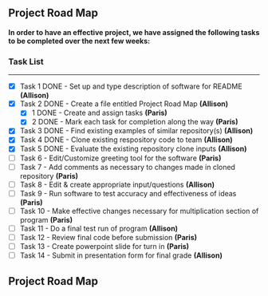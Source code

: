 <h2>Project Road Map</h2>

**In order to have an effective project, we have assigned the following tasks to be completed over the next few weeks:**

### Task List
___
- [X] Task 1 DONE - Set up and type description of software for README **(Allison)**
- [X] Task 2 DONE - Create a file entitled Project Road Map **(Allison)**
  - [X] 1 DONE - Create and assign tasks **(Paris)**
  - [X] 2 DONE - Mark each task for completion along the way **(Paris)**
- [X] Task 3 DONE - Find existing examples of similar repository(s) **(Allison)**
- [X] Task 4 DONE - Clone existing respository code to team **(Allison)**
- [X] Task 5 DONE - Evaluate the existing repository clone inputs **(Allison)**
- [ ] Task 6 - Edit/Customize greeting tool for the software **(Paris)**
- [ ] Task 7 - Add comments as necessary to changes made in cloned repository **(Paris)**
- [ ] Task 8 - Edit & create appropriate input/questions **(Allison)**
- [ ] Task 9 - Run software to test accuracy and effectiveness of ideas **(Paris)**
- [ ] Task 10 - Make effective changes necessary for multiplication section of program **(Paris)**
- [ ] Task 11 - Do a final test run of program **(Allison)**
- [ ] Task 12 - Review final code before submission **(Paris)**
- [ ] Task 13 - Create powerpoint slide for turn in **(Paris)**
- [ ] Task 14 - Submit in presentation form for final grade **(Allison)**
<h2>Project Road Map</h2>

